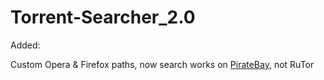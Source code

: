 # Torrent-Searcher_2.0
Added:

  Custom Opera & Firefox paths, now search works on [PirateBay](https://thepiratebay.org/browse), not RuTor
